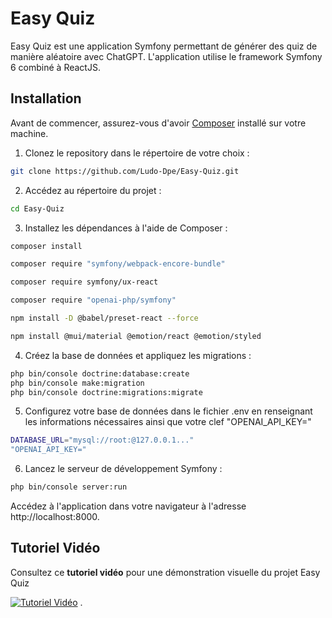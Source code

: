 # Easy Quiz

Easy Quiz est une application Symfony permettant de générer des quiz de manière aléatoire avec ChatGPT. L'application utilise le framework Symfony 6 combiné à ReactJS.

## Installation

Avant de commencer, assurez-vous d'avoir [Composer](https://getcomposer.org/) installé sur votre machine.

1. Clonez le repository dans le répertoire de votre choix :

```bash
git clone https://github.com/Ludo-Dpe/Easy-Quiz.git
```
2. Accédez au répertoire du projet :
```bash
cd Easy-Quiz
```
3. Installez les dépendances à l'aide de Composer :
```bash
composer install
```
```bash
composer require "symfony/webpack-encore-bundle"
```
```bash
composer require symfony/ux-react
```
```bash
composer require "openai-php/symfony"
```
```bash
npm install -D @babel/preset-react --force
```
```bash
npm install @mui/material @emotion/react @emotion/styled
```

4. Créez la base de données et appliquez les migrations :
```bash
php bin/console doctrine:database:create
php bin/console make:migration
php bin/console doctrine:migrations:migrate
```
5. Configurez votre base de données dans le fichier .env en renseignant les informations nécessaires ainsi que votre clef "OPENAI_API_KEY="
```bash
DATABASE_URL="mysql://root:@127.0.0.1..."
"OPENAI_API_KEY="
```

6. Lancez le serveur de développement Symfony :
```bash
php bin/console server:run
```
Accédez à l'application dans votre navigateur à l'adresse http://localhost:8000.

## Tutoriel Vidéo

Consultez ce **tutoriel vidéo** pour une démonstration visuelle du projet Easy Quiz

[![Tutoriel Vidéo](https://maroc-diplomatique.net/wp-content/uploads/2023/03/Image3-2.jpg)](https://youtu.be/sTdjMmZpM_o)
.

